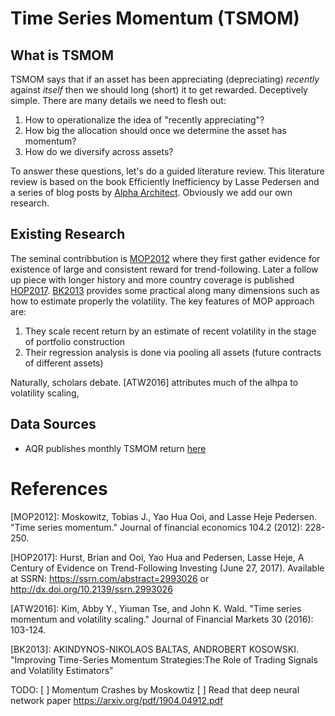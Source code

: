 # Time Series Momentum (TSMOM)

## What is TSMOM

TSMOM says that if an asset has been appreciating (depreciating) *recently* against *itself* then we should long (short) it to get rewarded. Deceptively simple. There are many details we need to flesh out:

1. How to operationalize the idea of "recently appreciating"?
2. How big the allocation should once we determine the asset has momentum?
3. How do we diversify across assets?

To answer these questions, let's do a guided literature review. This literature review is based on the book Efficiently Inefficiency by Lasse Pedersen and a series of blog posts by [Alpha Architect](https://alphaarchitect.com). Obviously we add our own research.

## Existing Research

The seminal contribbution is [MOP2012](https://cyberleninka.org/article/n/1285206.pdf) where they first gather evidence for existence of large and consistent reward for trend-following. Later a follow up piece with longer history and more country coverage is published [HOP2017](https://ssrn.com/abstract=2993026). [BK2013](https://pdfs.semanticscholar.org/bb77/345826f66a840bb24ff1c66108e53d00f3bc.pdf) provides some practical along many dimensions such as how to estimate properly the volatility. The key features of MOP approach are:

1. They scale recent return by an estimate of recent volatility in the stage of portfolio construction
2. Their regression analysis is done via pooling all assets (future contracts of different assets)

Naturally, scholars debate. [ATW2016] attributes much of the alhpa to volatility scaling, 

## Data Sources
- AQR publishes monthly TSMOM return [here](https://www.aqr.com/Insights/Datasets/Time-Series-Momentum-Factors-Monthly)


# References

[MOP2012]:  Moskowitz, Tobias J., Yao Hua Ooi, and Lasse Heje Pedersen. "Time series momentum." Journal of financial economics 104.2 (2012): 228-250.

[HOP2017]: Hurst, Brian and Ooi, Yao Hua and Pedersen, Lasse Heje, A Century of Evidence on Trend-Following Investing (June 27, 2017). Available at SSRN: https://ssrn.com/abstract=2993026 or http://dx.doi.org/10.2139/ssrn.2993026 

[ATW2016]: Kim, Abby Y., Yiuman Tse, and John K. Wald. "Time series momentum and volatility scaling." Journal of Financial Markets 30 (2016): 103-124.

[BK2013]: AKINDYNOS-NIKOLAOS BALTAS, ANDROBERT KOSOWSKI. "Improving Time-Series Momentum Strategies:The Role of Trading Signals and Volatility Estimators"


TODO:
[ ] Momentum Crashes by Moskowtiz
[ ] Read that deep neural network paper https://arxiv.org/pdf/1904.04912.pdf
